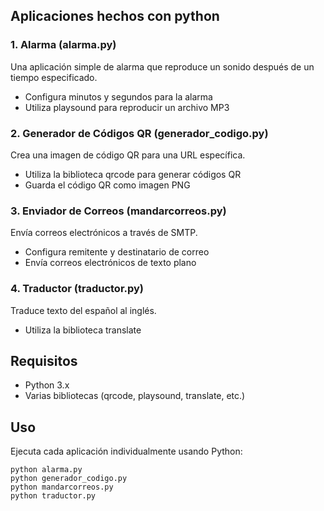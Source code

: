 ## Aplicaciones hechos con python

### 1. Alarma (alarma.py)

Una aplicación simple de alarma que reproduce un sonido después de un tiempo especificado.

- Configura minutos y segundos para la alarma
- Utiliza playsound para reproducir un archivo MP3

### 2. Generador de Códigos QR (generador_codigo.py)

Crea una imagen de código QR para una URL específica.

- Utiliza la biblioteca qrcode para generar códigos QR
- Guarda el código QR como imagen PNG

### 3. Enviador de Correos (mandarcorreos.py)

Envía correos electrónicos a través de SMTP.

- Configura remitente y destinatario de correo
- Envía correos electrónicos de texto plano

### 4. Traductor (traductor.py)

Traduce texto del español al inglés.

- Utiliza la biblioteca translate

## Requisitos

- Python 3.x
- Varias bibliotecas (qrcode, playsound, translate, etc.)

## Uso

Ejecuta cada aplicación individualmente usando Python:

```
python alarma.py
python generador_codigo.py
python mandarcorreos.py
python traductor.py
```
